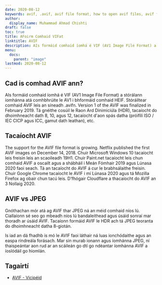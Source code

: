 ```yaml
---
date: 2020-08-12
keywords: avif, .avif, avif file format, how to open avif files, avif file extension, .avif file extension, .avif file format
author:
  display_name: Muhammad Ahmad Chishti
draft: false
toc: true
title: AFoirm Comhaid VIFat
linktitle: AVIF
description: AIs formáid comhaid íomhá é VIF (AV1 Image File Format) a stórálann íomhánna atá comhbhrúite le AV1 i bhformáid comhaid HEIF. Stóráiltear comhaid AVIF leis an síneadh .avifn.
menu:
  docs:
    parent: "image"
lastmod: 2020-08-12
---
```


## Cad is comhad AVIF ann? ##

AIs formáid comhaid íomhá é VIF (AV1 Image File Format) a stórálann íomhánna atá comhbhrúite le AV1 i bhformáid comhaid HEIF. Stóráiltear comhaid AVIF leis an síneadh .avifn. Version 1 of the AVIF was finalized in February 2019. Tá gnéithe cosúil le Raon Ard Dinimiciúla (HDR), tacaíocht do dhoimhneacht dath 8, 10, agus 12, tacaíocht d'aon spás datha (próifílí ISO / IEC CICP agus ICC, gamut dath leathan), etc.

## Tacaíocht AVIF ##

The support for the AVIF file format is growing. Netflix published the first AVIF images on December 14, 2018. Chuir Microsoft Windows 10 tacaíocht leis freisin leis an scaoileadh 19H1. Chuir Paint.net tacaíocht leis chun comhaid AVIF a oscailt agus a shábháil i Meán Fómhair 2019 agus Lúnasa 2020 faoi seach. Tá an tacaíocht do AVIF á cur le brabhsálaithe freisin. Chuir Google Chrome tacaíocht le AVIF i mí Lúnasa 2020 agus tá Mozilla Firefox ag obair chun tacú leis. D’fhógair Cloudflare a thacaíocht do AVIF an 3 Nollaig 2020.

## AVIF vs JPEG ##

Gnóthachan mór atá ag AVIF thar JPEG ná an méid comhaid níos lú. Ciallaíonn sé seo go mbeadh níos lú bandaleithead agus úsáid sonraí mar thoradh ar úsáid AVIF. Tacaíonn formáid AVIF le HDR ach tá JPEG teoranta do dhoimhneacht datha 8-giotán.

Is iad an dá fhadhb is mó le AVIF faoi láthair ná luas ionchódaithe agus an easpa rindreála forásach. Mar sin murab ionann agus íomhánna JPEG, ní thaispeántar aon rud ar an scáileán go dtí go ndéantar íomhánna AVIF a íoslódáil go hiomlán.

## Tagairtí ##

 * [AVIF - Vicipéid](https://en.wikipedia.org/wiki/AV1#AV1_Image_File_Format_(AVIF))

